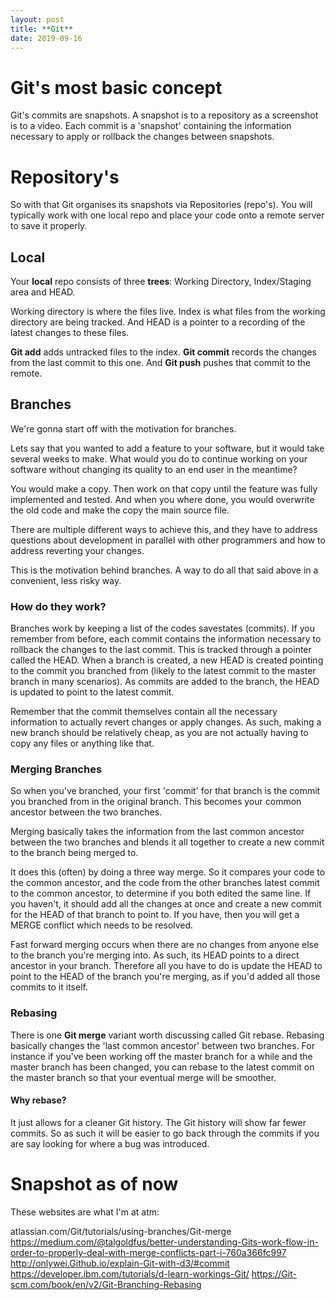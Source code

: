 ```yaml
---
layout: post
title: **Git**
date: 2019-09-16 
---
```


# Git's most basic concept

Git's commits are snapshots. A snapshot is to a repository as a screenshot is to a video. Each commit is a 'snapshot' containing the information necessary to apply or rollback the changes between snapshots.

# Repository's

So with that Git organises its snapshots via Repositories (repo's). You will typically work with one local repo and place your code onto a remote server to save it properly.

## Local

Your **local** repo consists of three **trees**: Working Directory, Index/Staging area and HEAD.

Working directory is where the files live. Index is what files from the working directory are being tracked. And HEAD is a pointer to a recording of the latest changes to these files.

**Git add** adds untracked files to the index. **Git commit** records the changes from the last commit to this one. And **Git push** pushes that commit to the remote.

## Branches

We're gonna start off with the motivation for branches.

Lets say that you wanted to add a feature to your software, but it would take several weeks to make. What would you do to continue working on your software without changing its quality to an end user in the meantime?

You would make a copy. Then work on that copy until the feature was fully implemented and tested. And when you where done, you would overwrite the old code and make the copy the main source file.

There are multiple different ways to achieve this, and they have to address questions about development in parallel with other programmers and how to address reverting your changes.

This is the motivation behind branches. A way to do all that said above in a convenient, less risky way.

### How do they work?

Branches work by keeping a list of the codes savestates (commits). If you remember from before, each commit contains the information necessary to rollback the changes to the last commit. This is tracked through a pointer called the HEAD. When a branch is created, a new HEAD is created pointing to the commit you branched from (likely to the latest commit to the master branch in many scenarios). As commits are added to the branch, the HEAD is updated to point to the latest commit. 

Remember that the commit themselves contain all the necessary information to actually revert changes or apply changes. As such, making a new branch should be relatively cheap, as you are not actually having to copy any files or anything like that.

### Merging Branches

So when you've branched, your first 'commit' for that branch is the commit you branched from in the original branch.  This becomes your common ancestor between the two branches.

Merging basically takes the information from the last common ancestor between the two branches and blends it all together to create a new commit to the branch being merged to.

It does this (often) by doing a three way merge. So it compares your code to the common ancestor, and the code from the other branches latest commit to the common ancestor, to determine if you both edited the same line. If you haven't, it should add all the changes at once and create a new commit for the HEAD of that branch to point to. If you have, then you will get a MERGE conflict which needs to be resolved.

Fast forward merging occurs when there are no changes from anyone else to the branch you're merging into. As such, its HEAD points to a direct ancestor in your branch. Therefore all you have to do is update the HEAD to point to the HEAD of the branch you're merging, as if you'd added all those commits to it itself.

### Rebasing

There is one **Git merge** variant worth discussing called Git rebase. Rebasing basically changes the 'last common ancestor' between two branches. For instance if you've been working off the master branch for a while and the master branch has been changed, you can rebase to the latest commit on the master branch so that your eventual merge will be smoother.

#### Why rebase?

It just allows for a cleaner Git history. The Git history will show far fewer commits. So as such it will be easier to go back through the commits if you are say looking for where a bug was introduced.

# Snapshot as of now

These websites are what I'm at atm:

atlassian.com/Git/tutorials/using-branches/Git-merge
https://medium.com/@talgoldfus/better-understanding-Gits-work-flow-in-order-to-properly-deal-with-merge-conflicts-part-i-760a366fc997
http://onlywei.Github.io/explain-Git-with-d3/#commit
https://developer.ibm.com/tutorials/d-learn-workings-Git/
https://Git-scm.com/book/en/v2/Git-Branching-Rebasing
